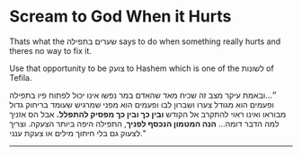 # Scream to God When it Hurts

Thats what the שערים בתפילה says to do when something really hurts and theres no way to fix it. 

Use that opportunity to be צועק to Hashem which is one of the לשונות of Tefila.

״...ובאמת עיקר מצב זה שכיח מאד שהאדם במר נפשו אינו יכול לפתוח פיו בתפילה ופעמים הוא מגודל צערו ושברון לבו ופעמים הוא מפני שמרגיש שעומד בריחוק גדול מבוראו ואינו ראוי להתקרב אל הקודש **ובין כך ובין כך מפסיק להתפלל.** אבל הס אזניך למה הדבר דומה... **הנה המטמון הנכסף לפניך**, התפילה היפה ביותר הצעקה. וצריך לצעוק גם בלי חיתוך מילים או צעקת ענני."



---

